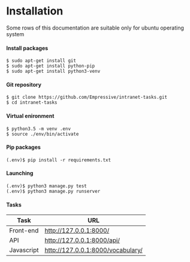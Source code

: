 # Installation
Some rows of this documentation are suitable only for ubuntu operating system

#### Install packages
```
$ sudo apt-get install git
$ sudo apt-get install python-pip
$ sudo apt-get install python3-venv
```

#### Git repository
```
$ git clone https://github.com/Empressive/intranet-tasks.git
$ cd intranet-tasks
```

#### Virtual enironment
```
$ python3.5 -m venv .env
$ source ./env/bin/activate
```

#### Pip packages
```
(.env)$ pip install -r requirements.txt
```

#### Launching
```
(.env)$ python3 manage.py test
(.env)$ python3 manage.py runserver
```

#### Tasks
| Task  | URL |
| ------------- | ------------- |
| Front-end  | http://127.0.0.1:8000/  |
| API  | http://127.0.0.1:8000/api/  |
| Javascript  | http://127.0.0.1:8000/vocabulary/  |



